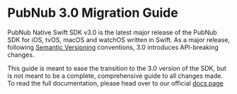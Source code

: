 # PubNub 3.0 Migration Guide
PubNub Native Swift SDK v3.0 is the latest major release of the PubNub SDK for iOS, tvOS, macOS and watchOS written in Swift. As a major release, following [Semantic Versioning](https://semver.org/) conventions, 3.0 introduces API-breaking changes.

This guide is meant to ease the transition to the 3.0 version of the SDK, but is not meant to be a complete, comprehensive guide to all changes made. To read the full documentation, please head over to our official [docs page](https://www.pubnub.com/docs/swift-native/pubnub-swift-sdk)
